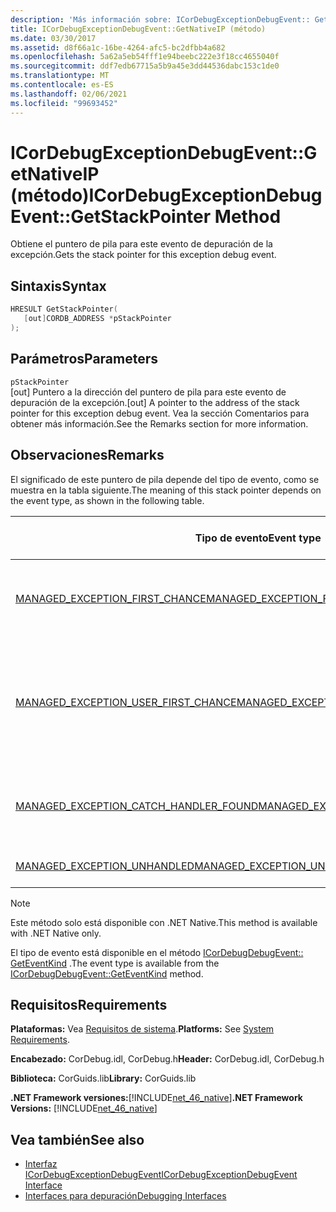 ```yaml
---
description: 'Más información sobre: ICorDebugExceptionDebugEvent:: GetStackPointer (método)'
title: ICorDebugExceptionDebugEvent::GetNativeIP (método)
ms.date: 03/30/2017
ms.assetid: d8f66a1c-16be-4264-afc5-bc2dfbb4a682
ms.openlocfilehash: 5a62a5eb54fff1e94beebc222e3f18cc4655040f
ms.sourcegitcommit: ddf7edb67715a5b9a45e3dd44536dabc153c1de0
ms.translationtype: MT
ms.contentlocale: es-ES
ms.lasthandoff: 02/06/2021
ms.locfileid: "99693452"
---
```

# <a name="icordebugexceptiondebugeventgetstackpointer-method"></a><span data-ttu-id="3563c-103">ICorDebugExceptionDebugEvent::GetNativeIP (método)</span><span class="sxs-lookup"><span data-stu-id="3563c-103">ICorDebugExceptionDebugEvent::GetStackPointer Method</span></span>

<span data-ttu-id="3563c-104">Obtiene el puntero de pila para este evento de depuración de la excepción.</span><span class="sxs-lookup"><span data-stu-id="3563c-104">Gets the stack pointer for this exception debug event.</span></span>  
  
## <a name="syntax"></a><span data-ttu-id="3563c-105">Sintaxis</span><span class="sxs-lookup"><span data-stu-id="3563c-105">Syntax</span></span>  
  
```cpp  
HRESULT GetStackPointer(  
   [out]CORDB_ADDRESS *pStackPointer  
);  
```  
  
## <a name="parameters"></a><span data-ttu-id="3563c-106">Parámetros</span><span class="sxs-lookup"><span data-stu-id="3563c-106">Parameters</span></span>  

 `pStackPointer`  
 <span data-ttu-id="3563c-107">[out] Puntero a la dirección del puntero de pila para este evento de depuración de la excepción.</span><span class="sxs-lookup"><span data-stu-id="3563c-107">[out] A pointer to the address of the stack pointer for this exception debug event.</span></span> <span data-ttu-id="3563c-108">Vea la sección Comentarios para obtener más información.</span><span class="sxs-lookup"><span data-stu-id="3563c-108">See the Remarks section for more information.</span></span>  
  
## <a name="remarks"></a><span data-ttu-id="3563c-109">Observaciones</span><span class="sxs-lookup"><span data-stu-id="3563c-109">Remarks</span></span>  

 <span data-ttu-id="3563c-110">El significado de este puntero de pila depende del tipo de evento, como se muestra en la tabla siguiente.</span><span class="sxs-lookup"><span data-stu-id="3563c-110">The meaning of this stack pointer depends on the event type, as shown in the following table.</span></span>  
  
|<span data-ttu-id="3563c-111">Tipo de evento</span><span class="sxs-lookup"><span data-stu-id="3563c-111">Event type</span></span>|<span data-ttu-id="3563c-112">Significado del valor `pStackPointer`</span><span class="sxs-lookup"><span data-stu-id="3563c-112">Meaning of `pStackPointer` value</span></span>|  
|----------------|--------------------------------------|  
|[<span data-ttu-id="3563c-113">MANAGED_EXCEPTION_FIRST_CHANCE</span><span class="sxs-lookup"><span data-stu-id="3563c-113">MANAGED_EXCEPTION_FIRST_CHANCE</span></span>](cordebugrecordformat-enumeration.md)|<span data-ttu-id="3563c-114">Puntero de pila para el marco que produjo la excepción.</span><span class="sxs-lookup"><span data-stu-id="3563c-114">The stack pointer for the frame that threw the exception.</span></span>|  
|[<span data-ttu-id="3563c-115">MANAGED_EXCEPTION_USER_FIRST_CHANCE</span><span class="sxs-lookup"><span data-stu-id="3563c-115">MANAGED_EXCEPTION_USER_FIRST_CHANCE</span></span>](cordebugrecordformat-enumeration.md)|<span data-ttu-id="3563c-116">Puntero de pila para el marco de código de usuario más cercano al punto de la excepción generada.</span><span class="sxs-lookup"><span data-stu-id="3563c-116">The stack pointer for the user-code frame closest to the point of the thrown exception.</span></span>|  
|[<span data-ttu-id="3563c-117">MANAGED_EXCEPTION_CATCH_HANDLER_FOUND</span><span class="sxs-lookup"><span data-stu-id="3563c-117">MANAGED_EXCEPTION_CATCH_HANDLER_FOUND</span></span>](cordebugrecordformat-enumeration.md)|<span data-ttu-id="3563c-118">Puntero de pila para el marco que contiene el controlador catch.</span><span class="sxs-lookup"><span data-stu-id="3563c-118">The stack pointer for the frame that contains the catch handler.</span></span>|  
|[<span data-ttu-id="3563c-119">MANAGED_EXCEPTION_UNHANDLED</span><span class="sxs-lookup"><span data-stu-id="3563c-119">MANAGED_EXCEPTION_UNHANDLED</span></span>](cordebugrecordformat-enumeration.md)|<span data-ttu-id="3563c-120">`pStackPointer` es **NULL**.</span><span class="sxs-lookup"><span data-stu-id="3563c-120">`pStackPointer` is **null**.</span></span>|  
  
> [!NOTE]
> <span data-ttu-id="3563c-121">Este método solo está disponible con .NET Native.</span><span class="sxs-lookup"><span data-stu-id="3563c-121">This method is available with .NET Native only.</span></span>  
  
 <span data-ttu-id="3563c-122">El tipo de evento está disponible en el método [ICorDebugDebugEvent:: GetEventKind](icordebugdebugevent-geteventkind-method.md) .</span><span class="sxs-lookup"><span data-stu-id="3563c-122">The event type is available from the [ICorDebugDebugEvent::GetEventKind](icordebugdebugevent-geteventkind-method.md) method.</span></span>  
  
## <a name="requirements"></a><span data-ttu-id="3563c-123">Requisitos</span><span class="sxs-lookup"><span data-stu-id="3563c-123">Requirements</span></span>  

 <span data-ttu-id="3563c-124">**Plataformas:** Vea [Requisitos de sistema](../../get-started/system-requirements.md).</span><span class="sxs-lookup"><span data-stu-id="3563c-124">**Platforms:** See [System Requirements](../../get-started/system-requirements.md).</span></span>  
  
 <span data-ttu-id="3563c-125">**Encabezado:** CorDebug.idl, CorDebug.h</span><span class="sxs-lookup"><span data-stu-id="3563c-125">**Header:** CorDebug.idl, CorDebug.h</span></span>  
  
 <span data-ttu-id="3563c-126">**Biblioteca:** CorGuids.lib</span><span class="sxs-lookup"><span data-stu-id="3563c-126">**Library:** CorGuids.lib</span></span>  
  
 <span data-ttu-id="3563c-127">**.NET Framework versiones:**[!INCLUDE[net_46_native](../../../../includes/net-46-native-md.md)]</span><span class="sxs-lookup"><span data-stu-id="3563c-127">**.NET Framework Versions:** [!INCLUDE[net_46_native](../../../../includes/net-46-native-md.md)]</span></span>  
  
## <a name="see-also"></a><span data-ttu-id="3563c-128">Vea también</span><span class="sxs-lookup"><span data-stu-id="3563c-128">See also</span></span>

- [<span data-ttu-id="3563c-129">Interfaz ICorDebugExceptionDebugEvent</span><span class="sxs-lookup"><span data-stu-id="3563c-129">ICorDebugExceptionDebugEvent Interface</span></span>](icordebugexceptiondebugevent-interface.md)
- [<span data-ttu-id="3563c-130">Interfaces para depuración</span><span class="sxs-lookup"><span data-stu-id="3563c-130">Debugging Interfaces</span></span>](debugging-interfaces.md)
